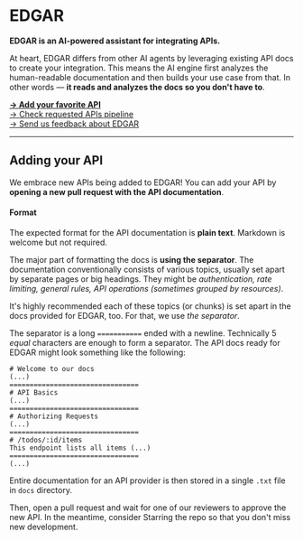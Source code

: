 # EDGAR

**EDGAR is an AI-powered assistant for integrating APIs.**

At heart, EDGAR differs from other AI agents by leveraging existing API docs to create your integration. This means the AI engine first analyzes the human-readable documentation and then builds your use case from that. In other words — **it reads and analyzes the docs so you don't have to**.


**[→ Add your favorite API](#adding-your-api)<br />**
[→ Check requested APIs pipeline](https://github.com/superfaceai/edgar/issues?q=is%3Aissue+is%3Aopen+label%3Aapi-request)<br />
[→ Send us feedback about EDGAR](https://github.com/superfaceai/edgar/issues/new?template=FEEDBACK.md)

---

## Adding your API

We embrace new APIs being added to EDGAR! You can add your API by **opening a new pull request with the API documentation**.

#### Format

The expected format for the API documentation is **plain text**. Markdown is welcome but not required.

The major part of formatting the docs is **using the separator**. The documentation conventionally consists of various topics, usually set apart by separate pages or big headings. They might be _authentication, rate limiting, general rules, API operations (sometimes grouped by resources)_.

It's highly recommended each of these topics (or chunks) is set apart in the docs provided for EDGAR, too. For that, we use _the separator_.

The separator is a long `===========` ended with a newline. Technically 5 _equal_ characters are enough to form a separator. The API docs ready for EDGAR might look something like the following:

```
# Welcome to our docs
(...)
================================
# API Basics
(...)
================================
# Authorizing Requests
(...)
================================
# /todos/:id/items
This endpoint lists all items (...)
================================
(...)
```

Entire documentation for an API provider is then stored in a single `.txt` file in `docs` directory.

Then, open a pull request and wait for one of our reviewers to approve the new API. In the meantime, consider Starring the repo so that you don't miss new development.
